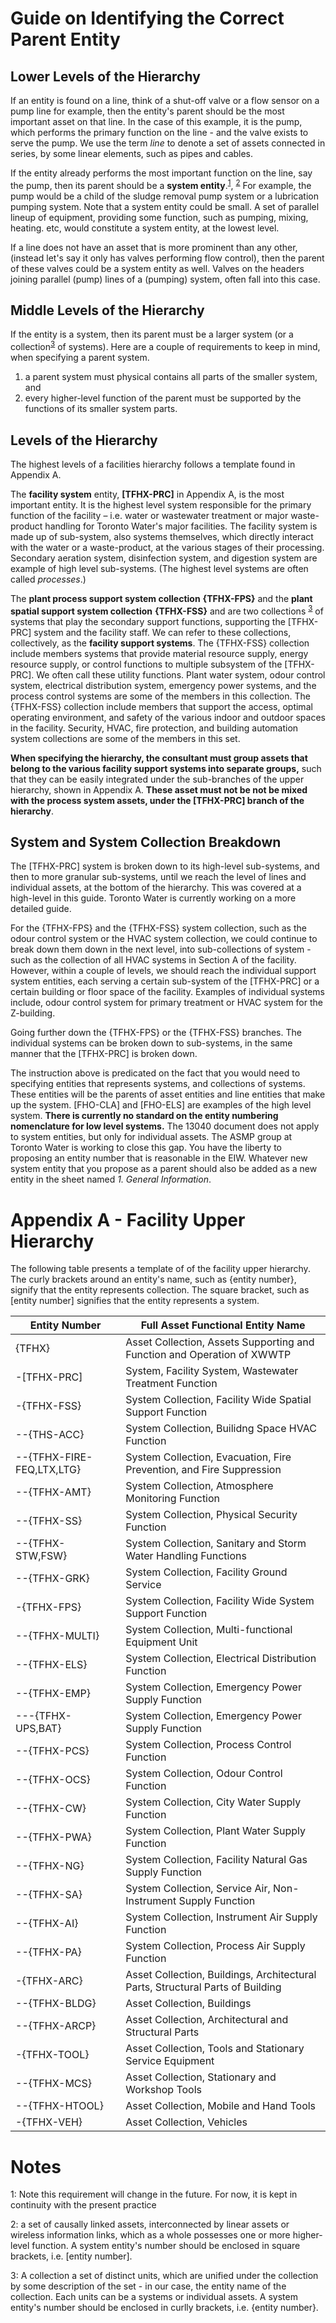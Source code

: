 # Guide on Identifying the Correct Parent Entity

## Lower Levels of the Hierarchy

If an entity is found on a line, think of a shut-off valve or a flow sensor on a pump line for example, then the entity's parent should be the most important asset on that line. In the case of this example, it is the pump, which performs the primary function on the line - and the valve exists to serve the pump. We use the term *line* to denote a set of assets connected in series, by some linear elements, such as pipes and cables. 

If the entity already performs the most important function on the line, say the pump, then its parent should be a **system entity**.<sup>[1](#myfootnote1)</sup>, <sup>[2](#myfootnote2)</sup>  For example, the pump would be a child of the sludge removal pump system or a lubrication pumping system.  Note that a system entity could be small.  A set of parallel lineup of equipment, providing some function, such as pumping, mixing, heating. etc, would constitute a system entity, at the lowest level.

If a line does not have an asset that is more prominent than any other, (instead let's say it only has valves performing flow control), then the parent of these valves could be a system entity as well.  Valves on the headers joining parallel (pump) lines of a (pumping) system, often fall into this case. 

## Middle Levels of the Hierarchy

If the entity is a system, then its parent must be a larger system (or a collection<sup>[3](#myfootnote3)</sup> of systems).  Here are a couple of requirements to keep in mind, when specifying a parent system.  

1. a parent system must physical contains all parts of the smaller system, and 
2. every higher-level function of the parent must be supported by the functions of its smaller system parts. 

## Levels of the Hierarchy

The highest levels of a facilities hierarchy follows a template found in Appendix A.

The **facility system** entity, **[TFHX-PRC]** in Appendix A, is the most important entity.  It is the highest level system responsible for the primary function of the facility – i.e. water or wastewater treatment or major waste-product handling for Toronto Water's major facilities.  The facility system is made up of sub-system, also systems themselves, which directly interact with the water or a waste-product, at the various stages of their processing.  Secondary aeration system, disinfection system, and digestion system are example of high level sub-systems. (The highest level systems are often called *processes*.) 

The **plant process support system collection** **{TFHX-FPS}** and the **plant spatial support system collection** **{TFHX-FSS}** and are two collections <sup>[3](#myfootnote3)</sup> of systems that play the secondary support functions, supporting the [TFHX-PRC] system and the facility staff.  We can refer to these collections, collectively, as the **facility support systems**.  The {TFHX-FSS} collection include members systems that provide material resource supply, energy resource supply, or control functions to multiple subsystem of the [TFHX-PRC].  We often call these utility functions.  Plant water system, odour control system, electrical distribution system, emergency power systems, and the process control systems are some of the members in this collection.  The {TFHX-FSS} collection include members that support the access, optimal operating environment, and safety of the various indoor and outdoor spaces in the facility.  Security, HVAC, fire protection, and building automation system collections are some of the members in this set. 

**When specifying the hierarchy, the consultant must group assets that belong to the various facility support systems into separate groups,** such that they can be easily integrated under the sub-branches of the upper hierarchy, shown in Appendix A.  **These asset must not be not be mixed with the process system assets, under the [TFHX-PRC] branch of the hierarchy**. 

## System and System Collection Breakdown

The [TFHX-PRC] system is broken down to its high-level sub-systems, and then to more granular sub-systems, until we reach the level of lines and individual assets, at the bottom of the hierarchy.  This was covered at a high-level in this guide.  Toronto Water is currently working on a more detailed guide.

For the {TFHX-FPS} and the {TFHX-FSS} system collection, such as the odour control system or the HVAC system collection, we could continue to break down them down in the next level, into sub-collections of system - such as the collection of all HVAC systems in Section A of the facility.  However, within a couple of levels, we should reach the individual support system entities, each serving a certain sub-system of the [TFHX-PRC] or a certain building or floor space of the facility.  Examples of individual systems include, odour control system for primary treatment or HVAC system for the Z-building. 

Going further down the {TFHX-FPS} or the {TFHX-FSS} branches.  The individual systems can be broken down to sub-systems, in the same manner that the [TFHX-PRC] is broken down.

The instruction above is predicated on the fact that you would need to specifying entities that represents systems, and collections of systems. These entities will be the parents of asset entities and line entities that make up the system.  [FHO-CLA] and [FHO-ELS] are examples of the high level system. **There is currently no standard on the entity numbering nomenclature for low level systems.** The 13040 document does not apply to system entities, but only for individual assets.  The ASMP group at Toronto Water is working to close this gap.  You have the liberty to proposing an entity number that is reasonable in the EIW. Whatever new system entity that you propose as a parent should also be added as a new entity in the sheet named *1. General Information*.

# Appendix A - Facility Upper Hierarchy
  
The following table presents a template of of the facility upper hierarchy. The curly brackets around an entity's name, such as {entity number}, signify that the entity represents collection. The square bracket, such as [entity number] signifies that the entity represents a system.

| Entity Number             | Full Asset Functional  Entity Name                           |
| ------------------------- | ------------------------------------------------------------ |
| {TFHX}                    | Asset Collection,  Assets Supporting and Function and Operation of XWWTP |
| -[TFHX-PRC]               | System, Facility  System, Wastewater Treatment Function      |
| -{TFHX-FSS}               | System Collection,  Facility Wide Spatial Support Function   |
| --{THS-ACC}               | System Collection,  Builidng Space HVAC Function             |
| --{TFHX-FIRE-FEQ,LTX,LTG} | System Collection,  Evacuation, Fire Prevention, and Fire Suppression |
| --{TFHX-AMT}              | System Collection,  Atmosphere Monitoring Function           |
| --{TFHX-SS}               | System Collection,  Physical Security Function               |
| --{TFHX-STW,FSW}          | System Collection,  Sanitary and Storm Water Handling Functions |
| --{TFHX-GRK}              | System Collection,  Facility Ground Service                  |
| -{TFHX-FPS}               | System Collection,  Facility Wide System Support Function    |
| --{TFHX-MULTI}            | System Collection,  Multi-functional Equipment Unit          |
| --{TFHX-ELS}              | System Collection,  Electrical Distribution Function         |
| --{TFHX-EMP}              | System Collection,  Emergency Power Supply Function          |
| ---{TFHX-UPS,BAT}         | System Collection,  Emergency Power Supply Function          |
| --{TFHX-PCS}              | System Collection,  Process Control Function                 |
| --{TFHX-OCS}              | System Collection,  Odour Control Function                   |
| --{TFHX-CW}               | System Collection,  City Water Supply Function               |
| --{TFHX-PWA}              | System Collection,  Plant Water Supply Function              |
| --{TFHX-NG}               | System Collection,  Facility Natural Gas Supply Function     |
| --{TFHX-SA}               | System Collection,  Service Air, Non-Instrument Supply Function |
| --{TFHX-AI}               | System Collection,  Instrument Air Supply Function           |
| --{TFHX-PA}               | System Collection,  Process Air Supply Function              |
| -{TFHX-ARC}               | Asset Collection,  Buildings, Architectural Parts, Structural Parts of Building |
| --{TFHX-BLDG}             | Asset Collection,  Buildings                                 |
| --{TFHX-ARCP}             | Asset Collection,  Architectural and Structural Parts        |
| -{TFHX-TOOL}              | Asset Collection,  Tools and Stationary Service Equipment    |
| --{TFHX-MCS}              | Asset Collection,  Stationary and Workshop Tools             |
| --{TFHX-HTOOL}            | Asset Collection,  Mobile and Hand Tools                     |
| -{TFHX-VEH}               | Asset Collection,  Vehicles                                  |


# Notes

<a name="myfootnote1">1</a>: Note this requirement will change in the future.  For now, it is kept in continuity with the present practice

<a name="myfootnote2">2</a>: a set of causally linked assets, interconnected by linear assets or wireless information links, which as a whole possesses one or more higher-level function. A system entity's number should be enclosed in square brackets, i.e. [entity number].

<a name="myfootnote3">3</a>: A collection a set of distinct units, which are unified under the collection by some description of the set - in our case, the entity name of the collection.  Each units can be a systems or individual assets. A system entity's number should be enclosed in curlly brackets, i.e. {entity number}.
